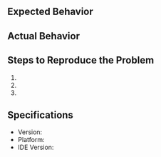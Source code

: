 ## Expected Behavior


## Actual Behavior


## Steps to Reproduce the Problem

  1. 
  2. 
  3. 

## Specifications

  - Version: 
  - Platform: 
  - IDE Version: 
